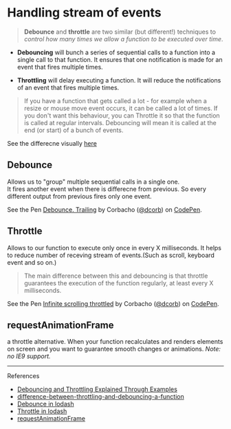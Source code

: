 # Handling stream of events 

> **Debounce** and **throttle** are two similar (but different!) techniques to _control how many times we allow a function to be executed over time_.

- **Debouncing** will bunch a series of sequential calls to a function into a single call to that function. It ensures that one notification is made for an event that fires multiple times.

- **Throttling** will delay executing a function. It will reduce the notifications of an event that fires multiple times.

> If you have a function that gets called a lot - for example when a resize or mouse move event occurs, it can be called a lot of times. If you don't want this behaviour, you can Throttle it so that the function is called at regular intervals. Debouncing will mean it is called at the end (or start) of a bunch of events.

See the differecne visually [here](http://demo.nimius.net/debounce_throttle/) 

## Debounce   
Allows us to "group" multiple sequential calls in a single one.   
It fires another event when there is differecne from previous. So every different output from previous fires only one event.

<p data-height="346" data-theme-id="0" data-slug-hash="KVxGqN" data-default-tab="result" data-user="dcorb" data-embed-version="2" data-pen-title="Debounce. Trailing" class="codepen">See the Pen <a href="http://codepen.io/dcorb/pen/KVxGqN/">Debounce. Trailing</a> by Corbacho (<a href="http://codepen.io/dcorb">@dcorb</a>) on <a href="http://codepen.io">CodePen</a>.</p>
<script async src="https://production-assets.codepen.io/assets/embed/ei.js"></script>

## Throttle   
Allows to our function to execute only once in every X milliseconds. It helps to reduce number of receving stream of events.(Such as scroll, keyboard event and so on.)

> The main difference between this and debouncing is that throttle guarantees the execution of the function regularly, at least every X milliseconds.

<p data-height="428" data-theme-id="0" data-slug-hash="eJLMxa" data-default-tab="result" data-user="dcorb" data-embed-version="2" data-pen-title="Infinite scrolling throttled" class="codepen">See the Pen <a href="http://codepen.io/dcorb/pen/eJLMxa/">Infinite scrolling throttled</a> by Corbacho (<a href="http://codepen.io/dcorb">@dcorb</a>) on <a href="http://codepen.io">CodePen</a>.</p>
<script async src="https://production-assets.codepen.io/assets/embed/ei.js"></script>

## requestAnimationFrame   
a throttle alternative. When your function recalculates and renders elements on screen and you want to guarantee smooth changes or animations. _Note: no IE9 support._

---

References
- [Debouncing and Throttling Explained Through Examples](https://css-tricks.com/debouncing-throttling-explained-examples/)
- [difference-between-throttling-and-debouncing-a-function](http://stackoverflow.com/questions/25991367/difference-between-throttling-and-debouncing-a-function)
- [Debounce in lodash](https://github.com/lodash/lodash/blob/master/debounce.js)
- [Throttle in lodash](https://github.com/lodash/lodash/blob/master/throttle.js)
- [requestAnimationFrame](https://www.html5rocks.com/en/tutorials/speed/animations/)